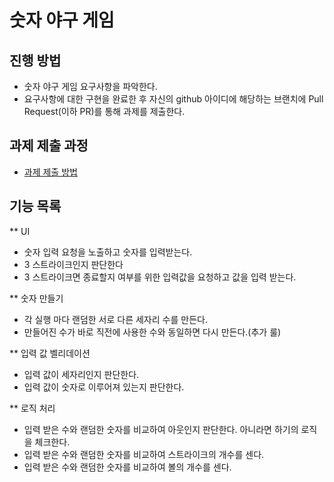 # 숫자 야구 게임
## 진행 방법
* 숫자 야구 게임 요구사항을 파악한다.
* 요구사항에 대한 구현을 완료한 후 자신의 github 아이디에 해당하는 브랜치에 Pull Request(이하 PR)를 통해 과제를 제출한다.

## 과제 제출 과정
* [과제 제출 방법](https://github.com/next-step/nextstep-docs/tree/master/precourse)

## 기능 목록
** UI
* 숫자 입력 요청을 노출하고 숫자를 입력받는다.
* 3 스트라이크인지 판단한다
* 3 스트라이크면 종료할지 여부를 위한 입력값을 요청하고 값을 입력 받는다.

** 숫자 만들기
* 각 실행 마다 랜덤한 서로 다른 세자리 수를 만든다.
* 만들어진 수가 바로 직전에 사용한 수와 동일하면 다시 만든다.(추가 룰)

** 입력 값 벨리데이션
* 입력 값이 세자리인지 판단한다.
* 입력 값이 숫자로 이루어져 있는지 판단한다.

** 로직 처리
* 입력 받은 수와 랜덤한 숫자를 비교하여 아웃인지 판단한다. 아니라면 하기의 로직을 체크한다.
* 입력 받은 수와 랜덤한 숫자를 비교하여 스트라이크의 개수를 센다.
* 입력 받은 수와 랜덤한 숫자를 비교하여 볼의 개수를 센다.
